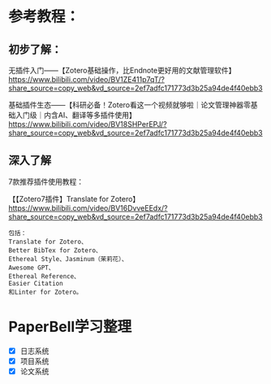 
# 参考教程：

## 初步了解：


无插件入门——【Zotero基础操作，比Endnote更好用的文献管理软件】 https://www.bilibili.com/video/BV1ZE411p7qT/?share_source=copy_web&vd_source=2ef7adfc171773d3b25a94de4f40ebb3

基础插件生态——【科研必备！Zotero看这一个视频就够啦｜论文管理神器零基础入门级｜内含AI、翻译等多插件使用】 https://www.bilibili.com/video/BV18SHPerEPJ/?share_source=copy_web&vd_source=2ef7adfc171773d3b25a94de4f40ebb3


## 深入了解

7款推荐插件使用教程：

【【Zotero7插件】Translate for Zotero】 https://www.bilibili.com/video/BV16DvveEEdx/?share_source=copy_web&vd_source=2ef7adfc171773d3b25a94de4f40ebb3

```
包括：
Translate for Zotero、
Better BibTex for Zotero、
Ethereal Style、Jasminum（茉莉花）、
Awesome GPT、
Ethereal Reference、
Easier Citation
和Linter for Zotero。
```


# PaperBell学习整理

- [x] 日志系统
- [x] 项目系统
- [x] 论文系统